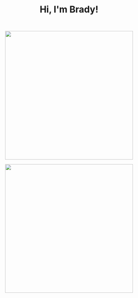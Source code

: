 <h1 align="center">Hi, I'm Brady!</h1>
<br>

<p align = "center">
  <img src = "https://github-readme-stats.vercel.app/api?username=bexoo&count_private=true" width = 400>
</p>
<p align = "center">
  <img src = "https://github-readme-stats.vercel.app/api/top-langs/?username=bexoo" width = 400>
</p>

